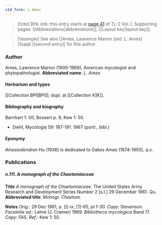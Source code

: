 ```yaml
---
std_form: L.Ames
---
```


> [!cite] BHL link: this entry starts at [page 41](https://www.biodiversitylibrary.org/page/33120172) of TL-2 Vol. I.
> Supporting pages: [[Abbreviations|abbreviations]], [[Layout key|layout key]].

> [!example] See also [[Ames, Lawrence Marion {std. L. Ames} (Suppl.)|second entry]] for this author

### Author

Ames, Lawrence Marion (1900-1966), American mycologist and phytopathologist. 
**Abbreviated name**: *L. Ames*

#### Herbarium and types

[[Collection BPI|BPI]]; dupl. at [[Collection K|K]].

#### Bibliography and biography

Barnhart 1: 50; Bossert p. 9; Kew 1: 50.
- Diehl, Mycologia 59: 187-191. 1967 (portr., bibl.)

#### Eponymy

*Amesiodendron* Hu (1936) is dedicated to Oakes Ames (1874-1950), q.v.

### Publications

##### n.111. A monograph of the Chaetomiaceae

**Title**
*A monograph of the Chaetomiaceae*. The United States Army Research and Development Series Number 2 \[s.l.\] 29 December 1961. Qu.
**Abbreviated title**: *Monogr. Chaetom.*

**Notes**
*Orig*.: 29 Dec 1961, p. \[i\]-ix, \[1\]-65, *pl 1-30. Copy*: Stevenson.
*Facsimile ed*.: Lehre (J. Cramer) 1969. *Bibliotheca mycologica* Band 17. *Copy*: FAS.
*Ref*.: Kew 1: 50.

